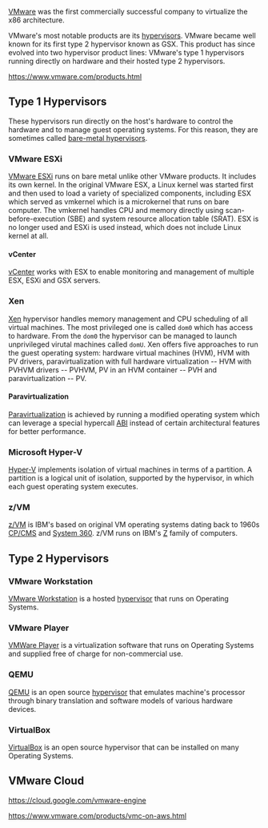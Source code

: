 [VMware]( http://vmware.com/  ) was the first commercially successful company to virtualize the x86 architecture.

VMware's most notable products are its [hypervisors](Hypervisor). VMware became well known for its first type 2 hypervisor known as GSX. This product has since evolved into two hypervisor product lines: VMware's type 1 hypervisors  running directly on hardware and their hosted type 2 hypervisors.

https://www.vmware.com/products.html

## Type 1 Hypervisors

These hypervisors run directly on the host's hardware to control the hardware and to manage guest operating systems. For this reason, they are sometimes called [bare-metal hypervisors](https://www.vmware.com/topics/glossary/content/bare-metal-hypervisor). 

### VMware ESXi

[VMware ESXi](https://en.wikipedia.org/wiki/VMware_ESXi) runs on bare metal unlike other VMware products. It includes its own kernel. In the original VMware ESX, a Linux kernel was started first and then used to load a variety of specialized components, including ESX which served as vmkernel which is a microkernel that runs on bare computer. The vmkernel handles CPU and memory directly using scan-before-execution (SBE) and system resource allocation table (SRAT). ESX is no longer used and ESXi is used instead, which does not include Linux kernel at all.

#### vCenter

[vCenter](https://en.m.wikipedia.org/wiki/VCenter) works with ESX to enable monitoring and management of multiple ESX, ESXi and GSX servers.

### Xen

[Xen](https://en.wikipedia.org/wiki/Xen) hypervisor handles memory management and CPU scheduling of all virtual machines.  The most privileged one is called `dom0` which has access to hardware. From the `dom0` the hypervisor can be managed to launch unprivileged virutal machines called `domU`. Xen offers five approaches to run the guest operating system: hardware virtual machines (HVM), HVM with PV drivers, paravirtualization with full hardware virtualization -- HVM with PVHVM drivers -- PVHVM, PV in an HVM container -- PVH and paravirtualization -- PV.

#### Paravirtualization

[Paravirtualization](https://en.wikipedia.org/wiki/Paravirtualization) is achieved by running a modified operating system which can leverage a special hypercall [ABI](https://en.wikipedia.org/wiki/Application_binary_interface) instead of certain architectural features for better performance.


### Microsoft Hyper-V

[Hyper-V](https://en.wikipedia.org/wiki/Hyper-V) implements isolation of virtual machines in terms of a partition. A partition is a logical unit of isolation, supported by the hypervisor, in which each guest operating system executes.

### z/VM

[z/VM](https://en.wikipedia.org/wiki/Z/VM) is IBM's based on original VM operating systems dating back to 1960s [CP/CMS](https://en.wikipedia.org/wiki/CP/CMS) and [System 360](https://en.wikipedia.org/wiki/IBM_System/360_Model_67).  z/VM runs on IBM's [Z](https://en.wikipedia.org/wiki/IBM_Z) family of computers.


## Type 2 Hypervisors

### VMware Workstation

[VMware Workstation](https://en.wikipedia.org/wiki/VMware_Workstation) is a hosted [hypervisor](hypervisor) that runs on Operating Systems.

### VMware Player

[VMWare Player](https://en.wikipedia.org/wiki/VMware_Workstation_Player) is a virtualization software that runs on Operating Systems and supplied free of charge for non-commercial use.


### QEMU

[QEMU](https://en.wikipedia.org/wiki/QEMU) is an open source [hypervisor](hypervisor) that emulates machine's processor through binary translation and software models of various hardware devices.

### VirtualBox

[VirtualBox](https://en.wikipedia.org/wiki/VirtualBox) is an open source hypervisor that can be installed on many Operating Systems.

## VMware Cloud

https://cloud.google.com/vmware-engine

https://www.vmware.com/products/vmc-on-aws.html
